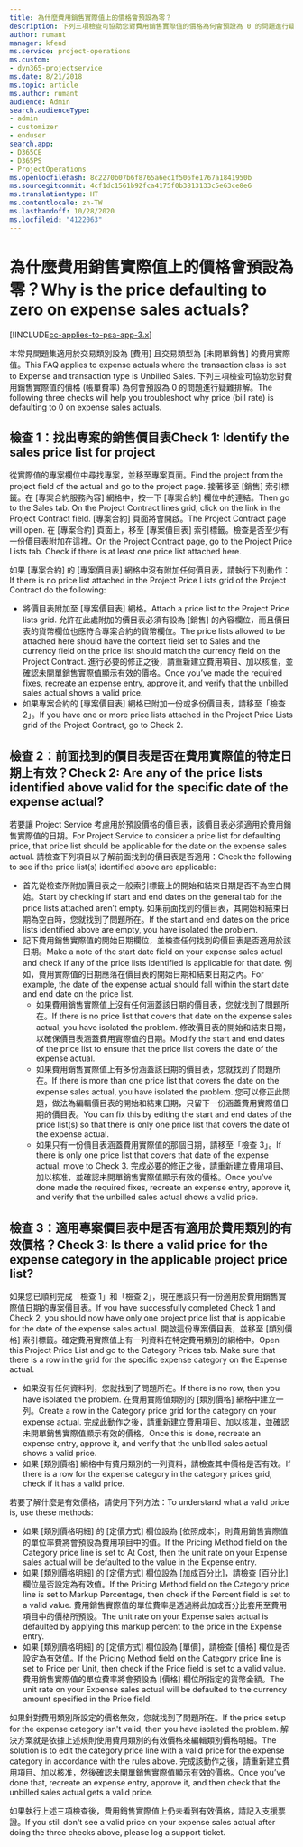 ```yaml
---
title: 為什麼費用銷售實際值上的價格會預設為零？
description: 下列三項檢查可協助您對費用銷售實際值的價格為何會預設為 0 的問題進行疑難排解。
author: rumant
manager: kfend
ms.service: project-operations
ms.custom:
- dyn365-projectservice
ms.date: 8/21/2018
ms.topic: article
ms.author: rumant
audience: Admin
search.audienceType:
- admin
- customizer
- enduser
search.app:
- D365CE
- D365PS
- ProjectOperations
ms.openlocfilehash: 8c2270b07b6f8765a6ec1f506fe1767a1841950b
ms.sourcegitcommit: 4cf1dc1561b92fca4175f0b3813133c5e63ce8e6
ms.translationtype: HT
ms.contentlocale: zh-TW
ms.lasthandoff: 10/28/2020
ms.locfileid: "4122063"
---
```

# <a name="why-is-the-price-defaulting-to-zero-on-expense-sales-actuals"></a><span data-ttu-id="0fe8c-103">為什麼費用銷售實際值上的價格會預設為零？</span><span class="sxs-lookup"><span data-stu-id="0fe8c-103">Why is the price defaulting to zero on expense sales actuals?</span></span>

[!INCLUDE[cc-applies-to-psa-app-3.x](../includes/cc-applies-to-psa-app-3x.md)]

<span data-ttu-id="0fe8c-104">本常見問題集適用於交易類別設為 [費用] 且交易類型為 [未開單銷售] 的費用實際值。</span><span class="sxs-lookup"><span data-stu-id="0fe8c-104">This FAQ applies to expense actuals where the transaction class is set to Expense and transaction type is Unbilled Sales.</span></span> <span data-ttu-id="0fe8c-105">下列三項檢查可協助您對費用銷售實際值的價格 (帳單費率) 為何會預設為 0 的問題進行疑難排解。</span><span class="sxs-lookup"><span data-stu-id="0fe8c-105">The following three checks will help you troubleshoot why price (bill rate) is defaulting to 0 on expense sales actuals.</span></span>

## <a name="check-1-identify-the-sales-price-list-for-project"></a><span data-ttu-id="0fe8c-106">檢查 1：找出專案的銷售價目表</span><span class="sxs-lookup"><span data-stu-id="0fe8c-106">Check 1: Identify the sales price list for project</span></span>

<span data-ttu-id="0fe8c-107">從實際值的專案欄位中尋找專案，並移至專案頁面。</span><span class="sxs-lookup"><span data-stu-id="0fe8c-107">Find the project from the project field of the actual and go to the project page.</span></span> <span data-ttu-id="0fe8c-108">接著移至 [銷售] 索引標籤。在 [專案合約服務內容] 網格中，按一下 [專案合約] 欄位中的連結。</span><span class="sxs-lookup"><span data-stu-id="0fe8c-108">Then go to the Sales tab. On the Project Contract lines grid, click on the link in the Project Contract field.</span></span> <span data-ttu-id="0fe8c-109">[專案合約] 頁面將會開啟。</span><span class="sxs-lookup"><span data-stu-id="0fe8c-109">The Project Contract page will open.</span></span> <span data-ttu-id="0fe8c-110">在 [專案合約] 頁面上，移至 [專案價目表] 索引標籤。檢查是否至少有一份價目表附加在這裡。</span><span class="sxs-lookup"><span data-stu-id="0fe8c-110">On the Project Contract page, go to the Project Price Lists tab. Check if there is at least one price list attached here.</span></span>

<span data-ttu-id="0fe8c-111">如果 [專案合約] 的 [專案價目表] 網格中沒有附加任何價目表，請執行下列動作：</span><span class="sxs-lookup"><span data-stu-id="0fe8c-111">If there is no price list attached in the Project Price Lists grid of the Project Contract do the following:</span></span>

- <span data-ttu-id="0fe8c-112">將價目表附加至 [專案價目表] 網格。</span><span class="sxs-lookup"><span data-stu-id="0fe8c-112">Attach a price list to the Project Price lists grid.</span></span> <span data-ttu-id="0fe8c-113">允許在此處附加的價目表必須有設為 [銷售] 的內容欄位，而且價目表的貨幣欄位也應符合專案合約的貨幣欄位。</span><span class="sxs-lookup"><span data-stu-id="0fe8c-113">The price lists allowed to be attached here should have the context field set to Sales and the currency field on the price list should match the currency field on the Project Contract.</span></span> <span data-ttu-id="0fe8c-114">進行必要的修正之後，請重新建立費用項目、加以核准，並確認未開單銷售實際值顯示有效的價格。</span><span class="sxs-lookup"><span data-stu-id="0fe8c-114">Once you’ve made the required fixes, recreate an expense entry, approve it, and verify that the unbilled sales actual shows a valid price.</span></span>
- <span data-ttu-id="0fe8c-115">如果專案合約的 [專案價目表] 網格已附加一份或多份價目表，請移至「檢查 2」。</span><span class="sxs-lookup"><span data-stu-id="0fe8c-115">If you have one or more price lists attached in the Project Price Lists grid of the Project Contract, go to Check 2.</span></span>

## <a name="check-2-are-any-of-the-price-lists-identified-above-valid-for-the-specific-date-of-the-expense-actual"></a><span data-ttu-id="0fe8c-116">檢查 2：前面找到的價目表是否在費用實際值的特定日期上有效？</span><span class="sxs-lookup"><span data-stu-id="0fe8c-116">Check 2: Are any of the price lists identified above valid for the specific date of the expense actual?</span></span>

<span data-ttu-id="0fe8c-117">若要讓 Project Service 考慮用於預設價格的價目表，該價目表必須適用於費用銷售實際值的日期。</span><span class="sxs-lookup"><span data-stu-id="0fe8c-117">For Project Service to consider a price list for defaulting price, that price list should be applicable for the date on the expense sales actual.</span></span> <span data-ttu-id="0fe8c-118">請檢查下列項目以了解前面找到的價目表是否適用：</span><span class="sxs-lookup"><span data-stu-id="0fe8c-118">Check the following to see if the price list(s) identified above are applicable:</span></span>

- <span data-ttu-id="0fe8c-119">首先從檢查所附加價目表之一般索引標籤上的開始和結束日期是否不為空白開始。</span><span class="sxs-lookup"><span data-stu-id="0fe8c-119">Start by checking if start and end dates on the general tab for the price lists attached aren’t empty.</span></span> <span data-ttu-id="0fe8c-120">如果前面找到的價目表，其開始和結束日期為空白時，您就找到了問題所在。</span><span class="sxs-lookup"><span data-stu-id="0fe8c-120">If the start and end dates on the price lists identified above are empty, you have isolated the problem.</span></span> 
- <span data-ttu-id="0fe8c-121">記下費用銷售實際值的開始日期欄位，並檢查任何找到的價目表是否適用於該日期。</span><span class="sxs-lookup"><span data-stu-id="0fe8c-121">Make a note of the start date field on your expense sales actual and check if any of the price lists identified is applicable for that date.</span></span> <span data-ttu-id="0fe8c-122">例如，費用實際值的日期應落在價目表的開始日期和結束日期之內。</span><span class="sxs-lookup"><span data-stu-id="0fe8c-122">For example, the date of the expense actual should fall within the start date and end date on the price list.</span></span> 
    - <span data-ttu-id="0fe8c-123">如果費用銷售實際值上沒有任何涵蓋該日期的價目表，您就找到了問題所在。</span><span class="sxs-lookup"><span data-stu-id="0fe8c-123">If there is no price list that covers that date on the expense sales actual, you have isolated the problem.</span></span> <span data-ttu-id="0fe8c-124">修改價目表的開始和結束日期，以確保價目表涵蓋費用實際值的日期。</span><span class="sxs-lookup"><span data-stu-id="0fe8c-124">Modify the start and end dates of the price list to ensure that the price list covers the date of the expense actual.</span></span> 
    - <span data-ttu-id="0fe8c-125">如果費用銷售實際值上有多份涵蓋該日期的價目表，您就找到了問題所在。</span><span class="sxs-lookup"><span data-stu-id="0fe8c-125">If there is more than one price list that covers the date on the expense sales actual, you have isolated the problem.</span></span> <span data-ttu-id="0fe8c-126">您可以修正此問題，做法為編輯價目表的開始和結束日期，只留下一份涵蓋費用實際值日期的價目表。</span><span class="sxs-lookup"><span data-stu-id="0fe8c-126">You can fix this by editing the start and end dates of the price list(s) so that there is only one price list that covers the date of the expense actual.</span></span> 
    - <span data-ttu-id="0fe8c-127">如果只有一份價目表涵蓋費用實際值的那個日期，請移至「檢查 3」。</span><span class="sxs-lookup"><span data-stu-id="0fe8c-127">If there is only one price list that covers that date of the expense actual, move to Check 3.</span></span>
<span data-ttu-id="0fe8c-128">完成必要的修正之後，請重新建立費用項目、加以核准，並確認未開單銷售實際值顯示有效的價格。</span><span class="sxs-lookup"><span data-stu-id="0fe8c-128">Once you’ve done made the required fixes, recreate an expense entry, approve it, and verify that the unbilled sales actual shows a valid price.</span></span>

## <a name="check-3-is-there-a-valid-price-for-the-expense-category-in-the-applicable-project-price-list"></a><span data-ttu-id="0fe8c-129">檢查 3：適用專案價目表中是否有適用於費用類別的有效價格？</span><span class="sxs-lookup"><span data-stu-id="0fe8c-129">Check 3: Is there a valid price for the expense category in the applicable project price list?</span></span> 

<span data-ttu-id="0fe8c-130">如果您已順利完成「檢查 1」和「檢查 2」，現在應該只有一份適用於費用銷售實際值日期的專案價目表。</span><span class="sxs-lookup"><span data-stu-id="0fe8c-130">If you have successfully completed Check 1 and Check 2, you should now have only one project price list that is applicable for the date of the expense sales actual.</span></span> <span data-ttu-id="0fe8c-131">開啟這份專案價目表，並移至 [類別價格] 索引標籤。確定費用實際值上有一列資料在特定費用類別的網格中。</span><span class="sxs-lookup"><span data-stu-id="0fe8c-131">Open this Project Price List and go to the Category Prices tab. Make sure that there is a row in the grid for the specific expense category on the Expense actual.</span></span>
 
- <span data-ttu-id="0fe8c-132">如果沒有任何資料列，您就找到了問題所在。</span><span class="sxs-lookup"><span data-stu-id="0fe8c-132">If there is no row, then you have isolated the problem.</span></span> <span data-ttu-id="0fe8c-133">在費用實際值類別的 [類別價格] 網格中建立一列。</span><span class="sxs-lookup"><span data-stu-id="0fe8c-133">Create a row in the Category price grid for the category on your expense actual.</span></span> <span data-ttu-id="0fe8c-134">完成此動作之後，請重新建立費用項目、加以核准，並確認未開單銷售實際值顯示有效的價格。</span><span class="sxs-lookup"><span data-stu-id="0fe8c-134">Once this is done, recreate an expense entry, approve it, and verify that the unbilled sales actual shows a valid price.</span></span> 
- <span data-ttu-id="0fe8c-135">如果 [類別價格] 網格中有費用類別的一列資料，請檢查其中價格是否有效。</span><span class="sxs-lookup"><span data-stu-id="0fe8c-135">If there is a row for the expense category in the category prices grid, check if it has a valid price.</span></span>

<span data-ttu-id="0fe8c-136">若要了解什麼是有效價格，請使用下列方法：</span><span class="sxs-lookup"><span data-stu-id="0fe8c-136">To understand what a valid price is, use these methods:</span></span>

- <span data-ttu-id="0fe8c-137">如果 [類別價格明細] 的 [定價方式] 欄位設為 [依照成本]，則費用銷售實際值的單位率費將會預設為費用項目中的值。</span><span class="sxs-lookup"><span data-stu-id="0fe8c-137">If the Pricing Method field on the Category price line is set to At Cost, then the unit rate on your Expense sales actual will be defaulted to the value in the Expense entry.</span></span>
- <span data-ttu-id="0fe8c-138">如果 [類別價格明細] 的 [定價方式] 欄位設為 [加成百分比]，請檢查 [百分比] 欄位是否設定為有效值。</span><span class="sxs-lookup"><span data-stu-id="0fe8c-138">If the Pricing Method field on the Category price line is set to Markup Percentage, then check if the Percent field is set to a valid value.</span></span> <span data-ttu-id="0fe8c-139">費用銷售實際值的單位費率是透過將此加成百分比套用至費用項目中的價格所預設。</span><span class="sxs-lookup"><span data-stu-id="0fe8c-139">The unit rate on your Expense sales actual is defaulted by applying this markup percent to the price in the Expense entry.</span></span>
- <span data-ttu-id="0fe8c-140">如果 [類別價格明細] 的 [定價方式] 欄位設為 [單價]，請檢查 [價格] 欄位是否設定為有效值。</span><span class="sxs-lookup"><span data-stu-id="0fe8c-140">If the Pricing Method field on the Category price line is set to Price per Unit, then check if the Price field is set to a valid value.</span></span> <span data-ttu-id="0fe8c-141">費用銷售實際值的單位費率將會預設為 [價格] 欄位所指定的貨幣金額。</span><span class="sxs-lookup"><span data-stu-id="0fe8c-141">The unit rate on your Expense sales actual will be defaulted to the currency amount specified in the Price field.</span></span>

<span data-ttu-id="0fe8c-142">如果針對費用類別所設定的價格無效，您就找到了問題所在。</span><span class="sxs-lookup"><span data-stu-id="0fe8c-142">If the price setup for the expense category isn't valid, then you have isolated the problem.</span></span> <span data-ttu-id="0fe8c-143">解決方案就是依據上述規則使用費用類別的有效價格來編輯類別價格明細。</span><span class="sxs-lookup"><span data-stu-id="0fe8c-143">The solution is to edit the category price line with a valid price for the expense category in accordance with the rules above.</span></span> <span data-ttu-id="0fe8c-144">完成該動作之後，請重新建立費用項目、加以核准，然後確認未開單銷售實際值顯示有效的價格。</span><span class="sxs-lookup"><span data-stu-id="0fe8c-144">Once you’ve done that, recreate an expense entry, approve it, and then check that the unbilled sales actual gets a valid price.</span></span>

<span data-ttu-id="0fe8c-145">如果執行上述三項檢查後，費用銷售實際值上仍未看到有效價格，請記入支援票證。</span><span class="sxs-lookup"><span data-stu-id="0fe8c-145">If you still don't see a valid price on your expense sales actual after doing the three checks above, please log a support ticket.</span></span>


